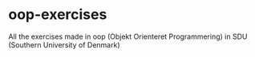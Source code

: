 # oop-exercises
All the exercises made in oop (Objekt Orienteret Programmering) in SDU (Southern University of Denmark)
